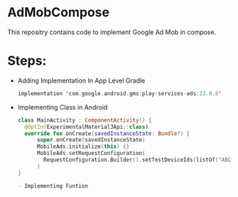 # AdMobCompose
This repositry contains code to implement Google Ad Mob in compose. 


# Steps:
- Adding Implementation In App Level Gradle
  ```kotlin
  implementation 'com.google.android.gms:play-services-ads:22.0.0'

- Implementing Class in Android
  ```kotlin
  class MainActivity : ComponentActivity() {
    @OptIn(ExperimentalMaterial3Api::class)
    override fun onCreate(savedInstanceState: Bundle?) {
        super.onCreate(savedInstanceState)
        MobileAds.initialize(this) {}
        MobileAds.setRequestConfiguration(
          RequestConfiguration.Builder().setTestDeviceIds(listOf("ABCDEF012345")).build()
        )
  }

  - Implementing Funtion
  

